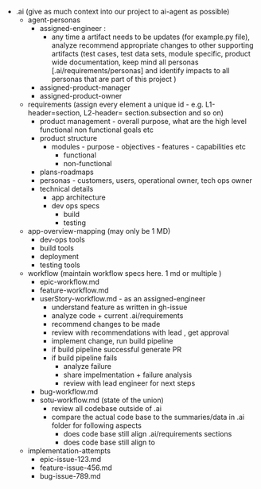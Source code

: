- .ai (give as much context into our project to ai-agent as possible)
	- agent-personas
		- assigned-engineer :
			- any time a artifact needs to be updates  (for example.py file), analyze recommend appropriate changes to other supporting artifacts (test cases, test data sets, module specific, product wide documentation, keep mind all personas [.ai/requirements/personas] and identify impacts to all personas that are part of this project )
		- assigned-product-manager
		- assigned-product-owner
	- requirements (assign every element a unique id - e.g. L1-header=section, L2-header= section.subsection and so on)
		- product management - overall purpose, what are the high level functional non functional goals etc  
		- product structure
			- modules - purpose - objectives - features - capabilities etc
				- functional 
				- non-functional
		- plans-roadmaps
		- personas - customers, users, operational owner, tech ops owner 
		- technical details 
			- app architecture
			- dev ops specs
				- build
				- testing 
	- app-overview-mapping (may only be 1 MD)
		- dev-ops tools
		- build tools
		- deployment
		- testing tools 
	- workflow (maintain workflow specs here. 1 md or multiple )
		- epic-workflow.md
		- feature-workflow.md
		- userStory-workflow.md - as an assigned-engineer 
			- understand feature as written in gh-issue
			- analyze code + current .ai/requirements
			- recommend changes to be made
			- review with recommendations with lead , get approval
			- implement change, run build pipeline
			- if build pipeline successful generate PR
			- if build pipeline fails 
				- analyze failure
				- share impelmentation + failure analysis 
				- review with lead engineer for next steps 
		- bug-workflow.md 
		- sotu-workflow.md (state of the union)
			- review all codebase outside of .ai 
			- compare the actual code base to the summaries/data in .ai folder for following aspects 
				- does code base still align .ai/requirements sections 
				- does code base still align to 
	- implementation-attempts
		- epic-issue-123.md
		- feature-issue-456.md
		- bug-issue-789.md 
